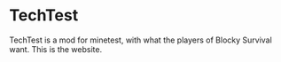 # TechTest
TechTest is a mod for minetest, with what the players of Blocky Survival want.
This is the website.
